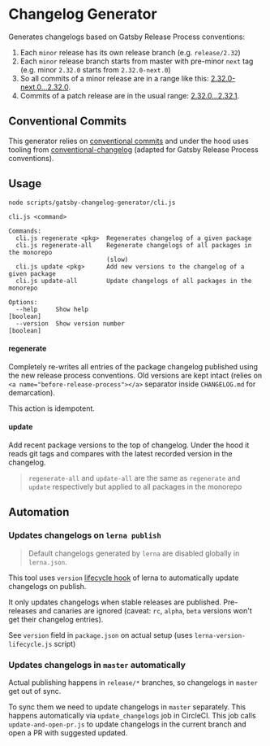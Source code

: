 # Changelog Generator

Generates changelogs based on Gatsby Release Process conventions:

1. Each `minor` release has its own release branch (e.g. `release/2.32`)
2. Each `minor` release branch starts from master with pre-minor `next` tag
   (e.g. minor `2.32.0` starts from `2.32.0-next.0`)
3. So all commits of a minor release are in a range like this: [2.32.0-next.0...2.32.0](https://github.com/gatsbyjs/gatsby/compare/gatsby@2.32.0-next.0...gatsby@2.32.0).
4. Commits of a patch release are in the usual range: [2.32.0...2.32.1](https://github.com/gatsbyjs/gatsby/compare/gatsby@2.32.0...gatsby@2.32.1).

## Conventional Commits

This generator relies on [conventional commits](https://www.conventionalcommits.org/en/v1.0.0/)
and under the hood uses tooling from [conventional-changelog](https://github.com/conventional-changelog/conventional-changelog)
(adapted for Gatsby Release Process conventions).

## Usage

```shell
node scripts/gatsby-changelog-generator/cli.js
```

```
cli.js <command>

Commands:
  cli.js regenerate <pkg>  Regenerates changelog of a given package
  cli.js regenerate-all    Regenerate changelogs of all packages in the monorepo
                           (slow)
  cli.js update <pkg>      Add new versions to the changelog of a given package
  cli.js update-all        Update changelogs of all packages in the monorepo

Options:
  --help     Show help                                                 [boolean]
  --version  Show version number                                       [boolean]
```

#### regenerate

Completely re-writes all entries of the package changelog published using the new release process conventions.
Old versions are kept intact (relies on `<a name="before-release-process"></a>` separator inside `CHANGELOG.md`
for demarcation).

This action is idempotent.

#### update

Add recent package versions to the top of changelog.
Under the hood it reads git tags and compares with the latest recorded version in the changelog.

> `regenerate-all` and `update-all` are the same as `regenerate` and `update` respectively
> but applied to all packages in the monorepo

## Automation

### Updates changelogs on `lerna publish`

> Default changelogs generated by `lerna` are disabled globally in `lerna.json`.

This tool uses `version` [lifecycle hook](https://github.com/lerna/lerna/tree/main/commands/version#lifecycle-scripts) of lerna
to automatically update changelogs on publish.

It only updates changelogs when stable releases are published. Pre-releases and canaries are ignored
(caveat: `rc`, `alpha`, `beta` versions won't get their changelog entries).

See `version` field in `package.json` on actual setup (uses `lerna-version-lifecycle.js` script)

### Updates changelogs in `master` automatically

Actual publishing happens in `release/*` branches, so changelogs in `master` get out of sync.

To sync them we need to update changelogs in `master` separately. This happens automatically via `update_changelogs`
job in CircleCI. This job calls `update-and-open-pr.js` to update changelogs in the current branch
and open a PR with suggested updated.
